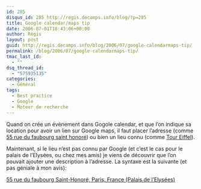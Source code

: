 ```yaml
---
id: 285
disqus_id: 285 http://regis.decamps.info/blog/?p=285
title: Google calendar/maps tip
date: 2006-07-01T18:43:06+00:00
author: Régis
layout: post
guid: http://regis.decamps.info/blog/2006/07/google-calendarmaps-tip/
permalink: /blog/2006/07/google-calendarmaps-tip/
tmac_last_id:
  - ""
dsq_thread_id:
  - "575935135"
categories:
  - Général
tags:
  - Best practice
  - Google
  - Moteur de recherche
---
```

Quand on crée un évènement dans Gogole calendar, et que l’on indique sa location pour avoir un lien sur Google maps, il faut placer l’adresse (comme [55 rue du faubourg saint honoré](http://maps.google.com/maps?f=q&hl=en&q=55+rue+du+faubourg+Saint-Honor%C3%A9,+paris,+france&ie=UTF8&ll=48.870742,2.316924&spn=0.004651,0.013282&t=h&om=1)) ou bien un lieu connu (comme [Tour Eiffel](http://maps.google.com/maps?f=q&hl=en&q=tour+eiffel,+paris,+france&ie=UTF8&t=h&om=1)).

Maintenant, si le lieu n’est pas connu par Google (et c’est le cas pour le palais de l’Elysées, ou chez mes amis) je viens de découvrir que l’on pouvait ajouter une description à l’adresse. La syntaxe est la suivante (et pas géniale à mon avis):

 [55 rue du faubourg Saint-Honoré, Paris, France (Palais de l’Elysées)](http://maps.google.com/maps?f=q&hl=en&q=55+rue+du+faubourg+Saint-Honor%C3%A9,+Paris,+France+(Palais+de+l%27Elys%C3%A9es)&ie=UTF8&t=h&om=1)
